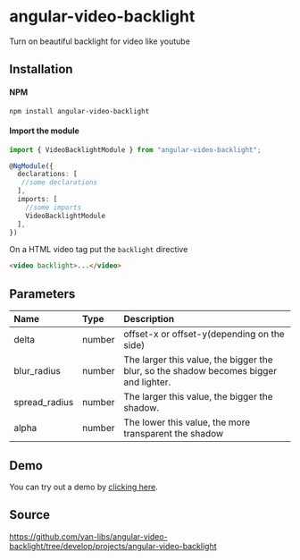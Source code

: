 # angular-video-backlight
Turn on beautiful backlight for video like youtube

## Installation
#### NPM
```
npm install angular-video-backlight
```

#### Import the module
```ts
import { VideoBacklightModule } from "angular-video-backlight";

@NgModule({
  declarations: [
   //some declarations
  ],
  imports: [
    //some imports
    VideoBacklightModule
  ],
})
```

On a HTML video tag put the `backlight` directive
```html
<video backlight>...</video>
```

## Parameters
| Name               | Type             | Description                                                                                |
|:-------------------|:-----------------|:-------------------------------------------------------------------------------------------|
| delta              | number           | offset-x or offset-y(depending on the side)                                                |
| blur_radius        | number           | The larger this value, the bigger the blur, so the shadow becomes bigger and lighter.      |
| spread_radius      | number           | The larger this value, the bigger the shadow.                                              |
| alpha              | number           | The lower this value, the more transparent the shadow                                      |


## Demo
You can try out a demo by [clicking here](https://yan-libs.github.io/angular-video-backlight/).

## Source
https://github.com/yan-libs/angular-video-backlight/tree/develop/projects/angular-video-backlight
